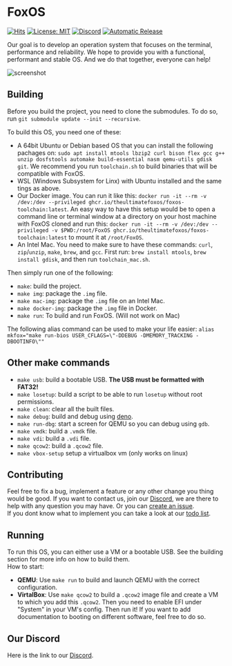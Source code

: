 # FoxOS

[![Hits](https://hits.seeyoufarm.com/api/count/incr/badge.svg?url=https%3A%2F%2Fgithub.com%2FTheUltimateFoxOS%2FFoxOS&count_bg=%2379C83D&title_bg=%23555555&icon=&icon_color=%23E7E7E7&title=hits&edge_flat=false)](https://hits.seeyoufarm.com)
[![License: MIT](https://img.shields.io/badge/license-MIT-blue.svg)](LICENSE)
[![Discord](https://img.shields.io/discord/810910573864550410.svg?color=%237289da&label=discord)](https://discord.gg/qfYBHFWDcK)
[![Automatic Release](https://github.com/TheUltimateFoxOS/FoxOS/actions/workflows/release.yml/badge.svg)](https://github.com/TheUltimateFoxOS/FoxOS/actions/workflows/release.yml)

Our goal is to develop an operation system that focuses on the terminal, performance and reliability. We hope to provide you with a functional, performant and stable OS. And we do that together, everyone can help!

![screenshot](https://github.com/TheUltimateFoxOS/FoxOS/releases/download/latest/foxos.jpg)

## Building

Before you build the project, you need to clone the submodules. To do so, run `git submodule update --init --recursive`.  

To build this OS, you need one of these:

* A 64bit Ubuntu or Debian based OS that you can install the following pachages on: `sudo apt install mtools lbzip2 curl bison flex gcc g++ unzip dosfstools automake build-essential nasm qemu-utils gdisk git`. We recommend you run `toolchain.sh` to build binaries that will be compatible with FoxOS.
* WSL (Windows Subsystem for Linx) with Ubuntu installed and the same tings as above.
* Our Docker image. You can run it like this: `docker run -it --rm -v /dev:/dev --privileged ghcr.io/theultimatefoxos/foxos-toolchain:latest`. An easy way to have this setup would be to open a command line or terminal window at a directory on your host machine with FoxOS cloned and run this: `docker run -it --rm -v /dev:/dev --privileged -v $PWD:/root/FoxOS ghcr.io/theultimatefoxos/foxos-toolchain:latest` to mount it at `/root/FoxOS`.
* An Intel Mac. You need to make sure to have these commands: `curl`, `zip`/`unzip`, `make`, `brew`, and `gcc`. First run: `brew install mtools`, `brew install gdisk`, and then run `toolchain_mac.sh`.
  
Then simply run one of the following:

* `make`: build the project.
* `make img`: package the `.img` file.
* `make mac-img`: package the `.img` file on an Intel Mac.
* `make docker-img`: package the `.img` file in Docker.
* `make run`: To build and run FoxOS. (Will not work on Mac)

The following alias command can be used to make your life easier: `alias mkfox="make run-bios USER_CFLAGS=\"-DDEBUG -DMEMORY_TRACKING -DBOOTINFO\""`

## Other make commands

* `make usb`: build a bootable USB. **The USB must be formatted with FAT32!**
* `make losetup`: build a script to be able to run `losetup` without root permissions.
* `make clean`: clear all the built files.
* `make debug`: build and debug using [deno](https://deno.land/).
* `make run-dbg`: start a screen for QEMU so you can debug using `gdb`.
* `make vmdk`: build a `.vmdk` file.
* `make vdi`: build a `.vdi` file.
* `make qcow2`: build a `.qcow2` file.
* `make vbox-setup` setup a virtualbox vm (only works on linux)

## Contributing

Feel free to fix a bug, implement a feature or any other change you thing would be good. If you want to contact us, join our [Discord](https://discord.gg/qfYBHFWDcK), we are there to help with any question you may have. Or you can [create an issue](https://github.com/TheUltimateFoxOS/FoxOS/issues/new/choose).  
If you dont know what to implement you can take a look at our [todo list](https://github.com/TheUltimateFoxOS/FoxOS/projects/1).

## Running

To run this OS, you can either use a VM or a bootable USB. See the building section for more info on how to build them.  
How to start:

* **QEMU**: Use `make run` to build and launch QEMU with the correct configuration.
* **VirtalBox**: Use `make qcow2` to build a `.qcow2` image file and create a VM to which you add this `.qcow2`. Then you need to enable EFI under "System" in your VM's config. Then run it!
If you want to add documentation to booting on different software, feel free to do so.

## Our Discord

Here is the link to our [Discord](https://discord.gg/qfYBHFWDcK).
